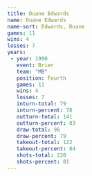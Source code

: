 ```yaml
---
title: Duane Edwards
name: Duane Edwards
name-sort: Edwards, Duane
games: 11
wins: 4
losses: 7
years:
 - year: 1990
   event: Brier
   team: "MB"
   position: Fourth
   games: 11
   wins: 4
   losses: 7
   inturn-total: 79
   inturn-percent: 78
   outturn-total: 141
   outturn-percent: 83
   draw-total: 98
   draw-percent: 79
   takeout-total: 122
   takeout-percent: 84
   shots-total: 220
   shots-percent: 81
---
```

